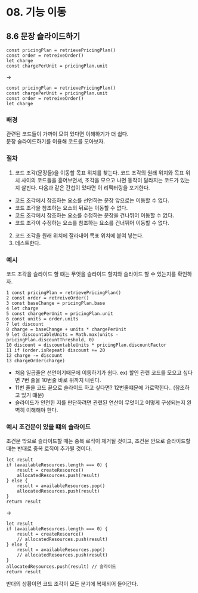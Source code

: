 # 08. 기능 이동
## 8.6 문장 슬라이드하기
```JS
const pricingPlan = retrievePricingPlan()
const order = retreiveOrder()
let charge
const chargePerUnit = pricingPlan.unit
```
->
```JS
const pricingPlan = retrievePricingPlan()
const chargePerUnit = pricingPlan.unit
const order = retreiveOrder()
let charge
```
### 배경
관련된 코드들이 가까이 모여 있다면 이해하기가 더 쉽다.  
문장 슬라이드하기를 이용해 코드를 모아보자.

### 절차
1. 코드 조각(문장들)을 이동할 목표 위치를 찾는다. 코드 조각의 원래 위치와 목표 위치 사이의 코드들을 흝어보면서, 조각을 모으고 나면 동작이 달라지는 코드가 있는지 살핀다. 다음과 같은 간섭이 있다면 이 리팩터링을 포기한다.
 - 코드 조각에서 참조하는 요소를 선언하는 문장 앞으로는 이동할 수 없다.
 - 코드 조각을 참조하는 요소의 뒤로는 이동할 수 없다.
 - 코드 조각에서 참조하는 요소를 수정하는 문장을 건나뛰어 이동할 수 없다.
 - 코드 조각이 수정하는 요소를 참조하는 요소를 건너뛰어 이동할 수 없다.
2. 코드 조각을 원래 위치에 잘라내어 목표 위치에 붙여 넣는다.
3. 테스트한다.

### 예시
코드 조각을 슬라이드 할 떄는 무엇을 슬라이드 할지와 슬라이드 할 수 있는지를 확인하자.  

```JS
1 const pricingPlan = retrievePricingPlan()
2 const order = retreiveOrder()
3 const baseChange = pricingPlan.base
4 let charge
5 const chargePerUnit = pricingPlan.unit
6 const units = order.units
7 let discount
8 charge = baseChange + units * chargePerUnit
9 let discountableUnits = Math.max(units - pricingPlan.discountThreshold, 0)
10 discount = discountableUnits * pricingPlan.discountFactor
11 if (order.isRepeat) discount += 20
12 charge -= discount  
13 chargeOrder(charge)
```
 - 처음 일곱줄은 선언이기때문에 이동하기가 쉽다. ex) 할인 관련 코드를 모으고 싶다면 7번 줄을 10번줄 바로 위까지 내린다. 
 - 11번 줄을 코드 끝으로 슬라이드 하고 싶다면? 12번줄떄문에 가로막힌다.. (참조하고 있기 떄문)
 - 슬라이드가 안전한 지를 판단하려면 관련된 연산이 무엇이고 어떻게 구성되는지 완벽히 이해해야 한다.

### 예시 조건문이 있을 떄의 슬라이드
조건문 밖으로 슬라이드할 때는 중복 로직이 제거될 것이고, 조건문 안으로 슬라이드할 때는 반대로 중복 로직이 추가될 것이다.
```JS
let result
if (availableResources.length === 0) {
	result = createResource()
	allocatedResources.push(result)
} else {
	result = availableResources.pop()
	allocatedResources.push(result)
}
return result
```
->
```JS
let result
if (availableResources.length === 0) {
	result = createResource()
	// allocatedResources.push(result)
} else {
	result = availableResources.pop()
	// allocatedResources.push(result)
}
allocatedResources.push(result) // 슬라이드
return result
```
반대의 상황이면 코드 조각이 모든 분기에 복제되어 들어간다.































